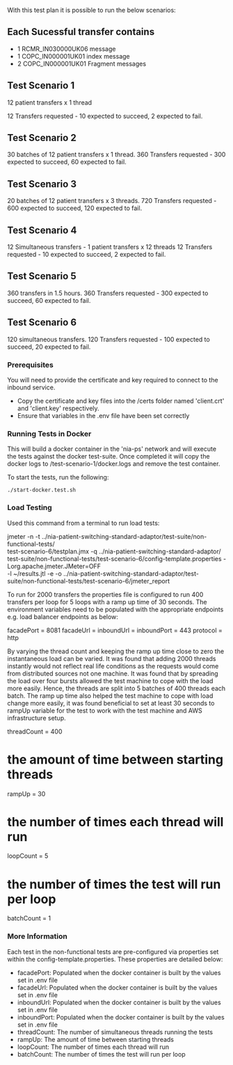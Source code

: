 With this test plan it is possible to run the below scenarios:

## Each Sucessful transfer contains

* 1 RCMR_IN030000UK06 message
* 1 COPC_IN000001UK01 index message
* 2 COPC_IN000001UK01 Fragment messages

## Test Scenario 1

12 patient transfers x 1 thread

12 Transfers requested - 10 expected to succeed, 2 expected to fail. 

## Test Scenario 2

30 batches of 12 patient transfers x 1 thread.
360 Transfers requested - 300 expected to succeed, 60 expected to fail.

## Test Scenario 3

20 batches of 12 patient transfers x 3 threads.
720 Transfers requested - 600 expected to succeed, 120 expected to fail.

## Test Scenario 4

12 Simultaneous transfers - 1 patient transfers x 12 threads
12 Transfers requested - 10 expected to succeed, 2 expected to fail.

## Test Scenario 5

360 transfers in 1.5 hours.
360 Transfers requested - 300 expected to succeed, 60 expected to fail.

## Test Scenario 6

120 simultaneous transfers.
120 Transfers requested - 100 expected to succeed, 20 expected to fail.


### Prerequisites

You will need to provide the certificate and key required to connect to the inbound service.
* Copy the certificate and key files into the /certs folder named 'client.crt' and 'client.key' respectively.
* Ensure that variables in the .env file have been set correctly

### Running Tests in Docker

This will build a docker container in the 'nia-ps' network and will execute the tests against the docker test-suite.
Once completed it will copy the docker logs to /test-scenario-1/docker.logs and remove the test container.

To start the tests, run the following:
```
./start-docker.test.sh
```

### Load Testing

Used this command from a terminal to run load tests:

jmeter -n -t  ../nia-patient-switching-standard-adaptor/test-suite/non-functional-tests/ \
test-scenario-6/testplan.jmx -q ../nia-patient-switching-standard-adaptor/ \
test-suite/non-functional-tests/test-scenario-6/config-template.properties -Lorg.apache.jmeter.JMeter=OFF \
-l ~/results.jtl -e -o ../nia-patient-switching-standard-adaptor/test-suite/non-functional-tests/test-scenario-6/jmeter_report

To run for 2000 transfers the properties file is configured to run 400 transfers per loop for 5 loops with a ramp up time of 30 seconds.
The environment variables need to be populated with the appropriate endpoints e.g. load balancer endpoints as below:

facadePort = 8081
facadeUrl = <url-of-gp2gp-translator-facade-instance>
inboundUrl = <gp2gp-inbound-instance-url>
inboundPort = 443
protocol = http

By varying the thread count and keeping the ramp up time close to zero the instantaneous load can be varied. It was found that adding 
2000 threads instantly would not reflect real life conditions as the requests would come from distributed sources not one machine. It was 
found that by spreading the load over four bursts allowed the test machine to cope with the load more easily. Hence, the threads are split into 
5 batches of 400 threads each batch. The ramp up time also helped the test machine to cope with load change more easily, it was found 
beneficial to set at least 30 seconds to rampUp variable for the test to work with the test machine and AWS infrastructure setup.

threadCount = 400

# the amount of time between starting threads
rampUp = 30

# the number of times each thread will run
loopCount = 5

# the number of times the test will run per loop
batchCount = 1

### More Information

Each test in the non-functional tests are pre-configured via properties set within the config-template.properties.
These properties are detailed below:
* facadePort: Populated when the docker container is built by the values set in .env file
* facadeUrl: Populated when the docker container is built by the values set in .env file
* inboundUrl: Populated when the docker container is built by the values set in .env file
* inboundPort: Populated when the docker container is built by the values set in .env file
* threadCount: The number of simultaneous threads running the tests
* rampUp: The amount of time between starting threads
* loopCount: The number of times each thread will run
* batchCount: The number of times the test will run per loop

